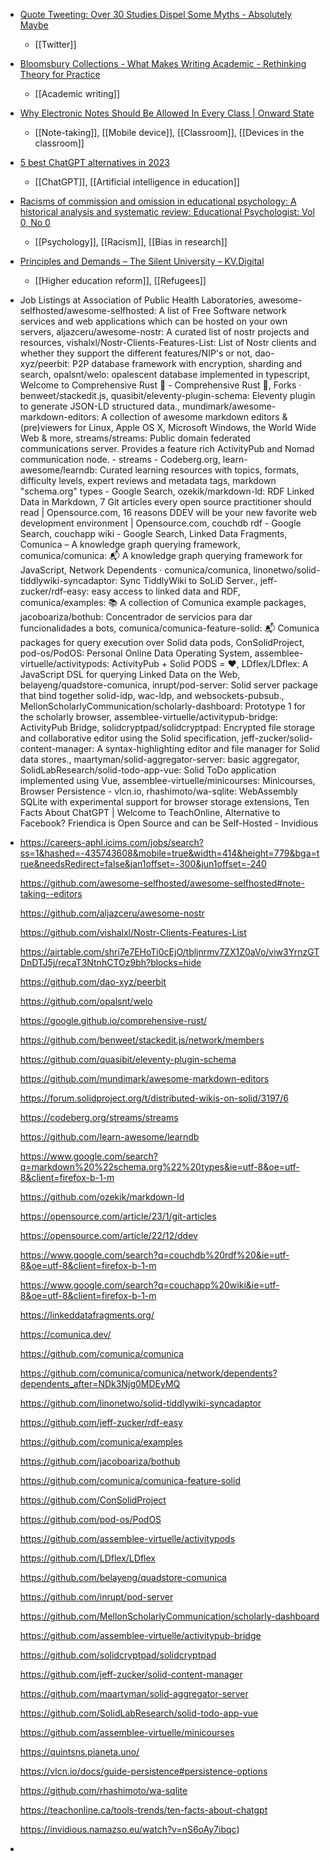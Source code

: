 - [Quote Tweeting: Over 30 Studies Dispel Some Myths - Absolutely Maybe](https://absolutelymaybe.plos.org/2023/01/12/quote-tweeting-over-30-studies-dispel-some-myths/)
	- [[Twitter]]
- [Bloomsbury Collections - What Makes Writing Academic - Rethinking Theory for Practice](https://www.bloomsburycollections.com/book/what-makes-writing-academic-rethinking-theory-for-practice/)
	- [[Academic writing]]
- [Why Electronic Notes Should Be Allowed In Every Class | Onward State](https://onwardstate.com/2023/01/13/__trashed-13/)
	- [[Note-taking]], [[Mobile device]], [[Classroom]], [[Devices in the classroom]]
- [5 best ChatGPT alternatives in 2023](https://www.sportskeeda.com/gaming-tech/5-best-chatgpt-alternatives-2023)
	- [[ChatGPT]], [[Artificial intelligence in education]]
- [Racisms of commission and omission in educational psychology: A historical analysis and systematic review: Educational Psychologist: Vol 0, No 0](https://www.tandfonline.com/doi/abs/10.1080/00461520.2022.2152031?forwardService=showFullText&tokenAccess=9MT3UAVZM9V5KSQBS2K7&tokenDomain=eprints&doi=10.1080%2F00461520.2022.2152031&doi=10.1080%2F00461520.2022.2152031&doi=10.1080%2F00461520.2022.2152031&target=10.1080%2F00461520.2022.2152031&journalCode=hedp20)
	- [[Psychology]], [[Racism]], [[Bias in research]]
- [Principles and Demands – The Silent University – KV.Digital](https://tsu-orientationprogram.kunstverein.de/the-silent-university)
	- [[Higher education reform]], [[Refugees]]
- Job Listings at Association of Public Health Laboratories, awesome-selfhosted/awesome-selfhosted: A list of Free Software network services and web applications which can be hosted on your own servers, aljazceru/awesome-nostr: A curated list of nostr projects and resources, vishalxl/Nostr-Clients-Features-List: List of Nostr clients and whether they support the different features/NIP's or not, dao-xyz/peerbit: P2P database framework with encryption, sharding and search, opalsnt/welo: opalescent database implemented in typescript, Welcome to Comprehensive Rust 🦀 - Comprehensive Rust 🦀, Forks · benweet/stackedit.js, quasibit/eleventy-plugin-schema: Eleventy plugin to generate JSON-LD structured data., mundimark/awesome-markdown-editors: A collection of awesome markdown editors & (pre)viewers for Linux, Apple OS X, Microsoft Windows, the World Wide Web & more, streams/streams: Public domain federated communications server. Provides a feature rich ActivityPub and Nomad communication node. - streams - Codeberg.org, learn-awesome/learndb: Curated learning resources with topics, formats, difficulty levels, expert reviews and metadata tags, markdown "schema.org" types - Google Search, ozekik/markdown-ld: RDF Linked Data in Markdown, 7 Git articles every open source practitioner should read | Opensource.com, 16 reasons DDEV will be your new favorite web development environment | Opensource.com, couchdb rdf - Google Search, couchapp wiki - Google Search, Linked Data Fragments, Comunica – A knowledge graph querying framework, comunica/comunica: 📬 A knowledge graph querying framework for JavaScript, Network Dependents · comunica/comunica, linonetwo/solid-tiddlywiki-syncadaptor: Sync TiddlyWiki to SoLiD Server., jeff-zucker/rdf-easy: easy access to linked data and RDF, comunica/examples: 📚 A collection of Comunica example packages, jacoboariza/bothub: Concentrador de servicios para dar funcionalidades a bots, comunica/comunica-feature-solid: 📬 Comunica packages for query execution over Solid data pods, ConSolidProject, pod-os/PodOS: Personal Online Data Operating System, assemblee-virtuelle/activitypods: ActivityPub + Solid PODS = ❤️, LDflex/LDflex: A JavaScript DSL for querying Linked Data on the Web, belayeng/quadstore-comunica, inrupt/pod-server: Solid server package that bind together solid-idp, wac-ldp, and websockets-pubsub., MellonScholarlyCommunication/scholarly-dashboard: Prototype 1 for the scholarly browser, assemblee-virtuelle/activitypub-bridge: ActivityPub Bridge, solidcryptpad/solidcryptpad: Encrypted file storage and collaborative editor using the Solid specification, jeff-zucker/solid-content-manager: A syntax-highlighting editor and file manager for Solid data stores., maartyman/solid-aggregator-server: basic aggregator, SolidLabResearch/solid-todo-app-vue: Solid ToDo application implemented using Vue, assemblee-virtuelle/minicourses: Minicourses, Browser Persistence - vlcn.io, rhashimoto/wa-sqlite: WebAssembly SQLite with experimental support for browser storage extensions, Ten Facts About ChatGPT | Welcome to TeachOnline, Alternative to Facebook? Friendica is Open Source and can be Self-Hosted - Invidious
- https://careers-aphl.icims.com/jobs/search?ss=1&hashed=-435743608&mobile=true&width=414&height=779&bga=true&needsRedirect=false&jan1offset=-300&jun1offset=-240
  
  https://github.com/awesome-selfhosted/awesome-selfhosted#note-taking--editors
  
  https://github.com/aljazceru/awesome-nostr
  
  https://github.com/vishalxl/Nostr-Clients-Features-List
  
  https://airtable.com/shri7e7EHoTi0cEjO/tbljnrmv7ZX1Z0aVo/viw3YrnzGTDnDTJ5j/recaT3NtnhCTOz9bh?blocks=hide
  
  https://github.com/dao-xyz/peerbit
  
  https://github.com/opalsnt/welo
  
  https://google.github.io/comprehensive-rust/
  
  https://github.com/benweet/stackedit.js/network/members
  
  https://github.com/quasibit/eleventy-plugin-schema
  
  https://github.com/mundimark/awesome-markdown-editors
  
  https://forum.solidproject.org/t/distributed-wikis-on-solid/3197/6
  
  https://codeberg.org/streams/streams
  
  https://github.com/learn-awesome/learndb
  
  https://www.google.com/search?q=markdown%20%22schema.org%22%20types&ie=utf-8&oe=utf-8&client=firefox-b-1-m
  
  https://github.com/ozekik/markdown-ld
  
  https://opensource.com/article/23/1/git-articles
  
  https://opensource.com/article/22/12/ddev
  
  https://www.google.com/search?q=couchdb%20rdf%20&ie=utf-8&oe=utf-8&client=firefox-b-1-m
  
  https://www.google.com/search?q=couchapp%20wiki&ie=utf-8&oe=utf-8&client=firefox-b-1-m
  
  https://linkeddatafragments.org/
  
  https://comunica.dev/
  
  https://github.com/comunica/comunica
  
  https://github.com/comunica/comunica/network/dependents?dependents_after=NDk3Njg0MDEyMQ
  
  https://github.com/linonetwo/solid-tiddlywiki-syncadaptor
  
  https://github.com/jeff-zucker/rdf-easy
  
  https://github.com/comunica/examples
  
  https://github.com/jacoboariza/bothub
  
  https://github.com/comunica/comunica-feature-solid
  
  https://github.com/ConSolidProject
  
  https://github.com/pod-os/PodOS
  
  https://github.com/assemblee-virtuelle/activitypods
  
  https://github.com/LDflex/LDflex
  
  https://github.com/belayeng/quadstore-comunica
  
  https://github.com/inrupt/pod-server
  
  https://github.com/MellonScholarlyCommunication/scholarly-dashboard
  
  https://github.com/assemblee-virtuelle/activitypub-bridge
  
  https://github.com/solidcryptpad/solidcryptpad
  
  https://github.com/jeff-zucker/solid-content-manager
  
  https://github.com/maartyman/solid-aggregator-server
  
  https://github.com/SolidLabResearch/solid-todo-app-vue
  
  https://github.com/assemblee-virtuelle/minicourses
  
  https://quintsns.pianeta.uno/
  
  https://vlcn.io/docs/guide-persistence#persistence-options
  
  https://github.com/rhashimoto/wa-sqlite
  
  https://teachonline.ca/tools-trends/ten-facts-about-chatgpt
  
  https://invidious.namazso.eu/watch?v=nS6oAy7ibqc)
-